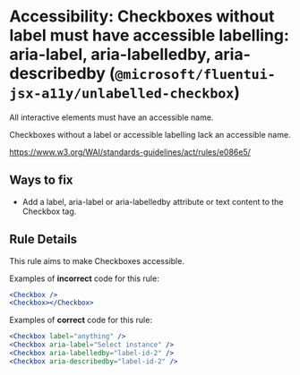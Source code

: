 # Accessibility: Checkboxes without label must have accessible labelling: aria-label, aria-labelledby, aria-describedby (`@microsoft/fluentui-jsx-a11y/unlabelled-checkbox`)

<!-- end auto-generated rule header -->

All interactive elements must have an accessible name.

Checkboxes without a label or accessible labelling lack an accessible name.

<https://www.w3.org/WAI/standards-guidelines/act/rules/e086e5/>

## Ways to fix

- Add a label, aria-label or aria-labelledby attribute or text content to the Checkbox tag.

## Rule Details

This rule aims to make Checkboxes accessible.

Examples of **incorrect** code for this rule:

```jsx
<Checkbox />
<Checkbox></Checkbox>
```

Examples of **correct** code for this rule:

```jsx
<Checkbox label="anything" />
<Checkbox aria-label="Select instance" />
<Checkbox aria-labelledby="label-id-2" />
<Checkbox aria-describedby="label-id-2" />
```
